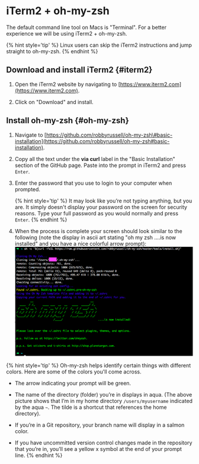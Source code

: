 # iTerm2 + oh-my-zsh

The default command line tool on Macs is "Terminal". For a better experience we will be using iTerm2 + oh-my-zsh.

{% hint style='tip' %}
Linux users can skip the iTerm2 instructions and jump straight to oh-my-zsh.
{% endhint %}


## Download and install iTerm2 {#iterm2}
1. Open the iTerm2 website by navigating to [https://www.iterm2.com](https://www.iterm2.com).

1. Click on "Download" and install.

## Install oh-my-zsh {#oh-my-zsh}
1. Navigate to [https://github.com/robbyrussell/oh-my-zsh\#basic-installation](https://github.com/robbyrussell/oh-my-zsh#basic-installation).

1. Copy all the text under the **via curl** label in the "Basic Installation" section of the GitHub page. Paste into the prompt in iTerm2 and press `Enter`.

1. Enter the password that you use to login to your computer when prompted.

      {% hint style='tip' %}
It may look like you’re not typing anything, but you are.  It simply doesn't display your password on the screen for security reasons.  Type your full password as you would normally and press `Enter`.
      {% endhint %}

1. When the process is complete your screen should look similar to the following \(note the display in ascii art stating "oh my zsh ….is now installed" and you have a nice colorful arrow prompt\):
![](images/image11png.png)


{% hint style='tip' %}
Oh-my-zsh helps identify certain things with different colors. Here are some of the colors you'll come across.

* The arrow indicating your prompt will be green.

* The name of the directory \(folder\) you’re in displays in aqua.
\(The above picture shows that I’m in my home directory `/users/myusername` indicated by the aqua `~`.  The tilde is a shortcut that references the home directory\).

* If you’re in a Git repository, your branch name will display in a salmon color.

* If you have uncommitted version control changes made in the repository that you’re in, you’ll see a yellow x symbol at the end of your prompt line.
{% endhint %}
